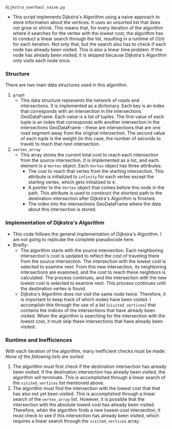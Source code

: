 `dijkstra_overhaul_naive.py`
- This script implements Dijkstra's Algorithm using a naive approach to store information about the vertices. It uses an unsorted list that does not grow or shrink. This means that, for every iteration of the algorithm where it searches for the vertex with the lowest cost, the algorithm has to conduct a linear search through the list, resulting in a runtime of O(n) for each iteration. Not only that, but the search also has to check if each node has already been visited. This is also a linear time problem. If the node has already been visited, it is skipped because Dijkstra's Algorithm only visits each node once.


### Structure
There are two main data structures used in this algorithm.
1. `graph`
    - This data structure represents the network of roads and intersections. It is implemented as a dictionary. Each key is an index that corresponds with an intersection in the intersections GeoDataFrame. Each value is a list of tuples. The first value of each tuple is an index that corresponds with another intersection in the intersections GeoDataFrame - these are intersections that are one road segment away from the original intersection. The second value of each tuple is the weight (in this case, the number of seconds to travel) to reach that next intersection.
2. `vertex_array`
    - This array stores the current total cost to reach each intersection from the source intersection. It is implemented as a list, and each element is a `Vertex` object. Each `Vertex` object has three attributes:
        - The cost to reach that vertex from the starting intersection. This attribute is initialized to `infinity` for each vertex except the starting vertex, which gets initialized to `0`.
        - A pointer to the `Vertex` object that comes before this node in the path. This attribute is used to construct the shortest path to the destination intersection after Dijkstra's Algorithm is finished.
        - The index into the intersections GeoDataFrame where the data about this intersection is stored.

### Implementation of Dijkstra's Algorithm
- This code follows the general implementation of Dijkstra's Algorithm. I am not going to replicate the complete pseudocode here.
- Briefly:
    - The algorithm starts with the source intersection. Each neighboring intersection's cost is updated to reflect the cost of traveling there from the source intersection. The intersection with the lowest cost is selected to examine next. From this new intersection, its neighboring intersections are examined, and the cost to reach these neighbors is calculated. The process continues, and the intersection with the new lowest cost is selected to examine next. This process continues until the destination vertex is found.
    - Dijkstra's Algorithm does not visit the same node twice. Therefore, it is important to keep track of which nodes have been visited. I accomplish this through the use of a list (`visited_vertices`) that contains the indices of the intersections that have already been visited. When the algorithm is searching for the intersection with the lowest cost, it must skip these intersections that have already been visited.

### Runtime and Inefficiences
With each iteration of the algorithm, many inefficient checks must be made:\
*None of the following lists are sorted*
1. The algorithm must first check if the destination intersection has already been visited. If the destination intersection has already been visited, the algorithm will terminate. This is accomplished through a linear search of the `visited_vertices` list mentioned above.
2. The algorithm must find the intersection with the lowest cost that that has also not yet been visited. This is accomplished through a linear search of the `vertex_array` list. However, it is possible that the intersection with the absolute lowest cost has already been visited. Therefore, when the algorithm finds a new lowest-cost intersection, it must check to see if this intersection has already been visited, which requires a linear search through the `visited_vertices` array.